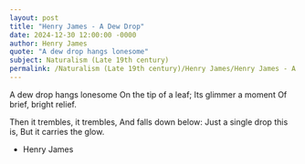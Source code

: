 ```yaml
---
layout: post
title: "Henry James - A Dew Drop"
date: 2024-12-30 12:00:00 -0000
author: Henry James
quote: "A dew drop hangs lonesome"
subject: Naturalism (Late 19th century)
permalink: /Naturalism (Late 19th century)/Henry James/Henry James - A Dew Drop
---
```


A dew drop hangs lonesome
On the tip of a leaf;
Its glimmer a moment
Of brief, bright relief.

Then it trembles, it trembles,
And falls down below:
Just a single drop this is,
But it carries the glow.


- Henry James
